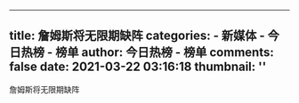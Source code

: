 
---
title: 詹姆斯将无限期缺阵
categories: 
    - 新媒体
    - 今日热榜 - 榜单
author: 今日热榜 - 榜单
comments: false
date: 2021-03-22 03:16:18
thumbnail: ''
---

<div>   
詹姆斯将无限期缺阵  
</div>
            